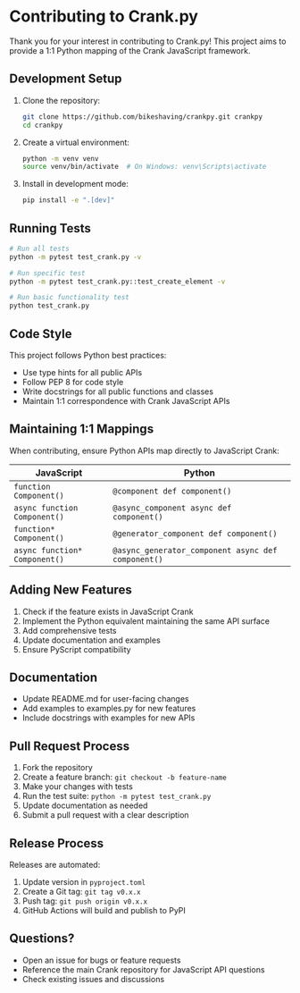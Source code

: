 # Contributing to Crank.py

Thank you for your interest in contributing to Crank.py! This project aims to provide a 1:1 Python mapping of the Crank JavaScript framework.

## Development Setup

1. Clone the repository:
   ```bash
   git clone https://github.com/bikeshaving/crankpy.git crankpy
   cd crankpy
   ```

2. Create a virtual environment:
   ```bash
   python -m venv venv
   source venv/bin/activate  # On Windows: venv\Scripts\activate
   ```

3. Install in development mode:
   ```bash
   pip install -e ".[dev]"
   ```

## Running Tests

```bash
# Run all tests
python -m pytest test_crank.py -v

# Run specific test
python -m pytest test_crank.py::test_create_element -v

# Run basic functionality test
python test_crank.py
```

## Code Style

This project follows Python best practices:

- Use type hints for all public APIs
- Follow PEP 8 for code style
- Write docstrings for all public functions and classes
- Maintain 1:1 correspondence with Crank JavaScript APIs

## Maintaining 1:1 Mappings

When contributing, ensure Python APIs map directly to JavaScript Crank:

| JavaScript | Python |
|------------|--------|
| `function Component()` | `@component def component()` |
| `async function Component()` | `@async_component async def component()` |
| `function* Component()` | `@generator_component def component()` |
| `async function* Component()` | `@async_generator_component async def component()` |

## Adding New Features

1. Check if the feature exists in JavaScript Crank
2. Implement the Python equivalent maintaining the same API surface
3. Add comprehensive tests
4. Update documentation and examples
5. Ensure PyScript compatibility

## Documentation

- Update README.md for user-facing changes
- Add examples to examples.py for new features
- Include docstrings with examples for new APIs

## Pull Request Process

1. Fork the repository
2. Create a feature branch: `git checkout -b feature-name`
3. Make your changes with tests
4. Run the test suite: `python -m pytest test_crank.py`
5. Update documentation as needed
6. Submit a pull request with a clear description

## Release Process

Releases are automated:
1. Update version in `pyproject.toml`
2. Create a Git tag: `git tag v0.x.x`
3. Push tag: `git push origin v0.x.x`
4. GitHub Actions will build and publish to PyPI

## Questions?

- Open an issue for bugs or feature requests
- Reference the main Crank repository for JavaScript API questions
- Check existing issues and discussions